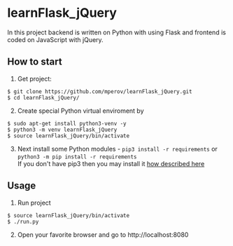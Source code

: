 # learnFlask_jQuery
In this project backend is written on Python with using Flask and frontend is coded on JavaScript with jQuery.

## How to start
1. Get project:
```console
$ git clone https://github.com/mperov/learnFlask_jQuery.git
$ cd learnFlask_jQuery/
```
2. Create special Python virtual enviroment by
```console
$ sudo apt-get install python3-venv -y
$ python3 -m venv learnFlask_jQuery
$ source learnFlask_jQuery/bin/activate
```
3. Next install some Python modules - `pip3 install -r requirements` or `python3 -m pip install -r requirements`  
If you don't have pip3 then you may install it [how described here](https://pip.pypa.io/en/stable/installation/)

## Usage
1. Run project
```console
$ source learnFlask_jQuery/bin/activate
$ ./run.py
```
2. Open your favorite browser and go to http://localhost:8080
